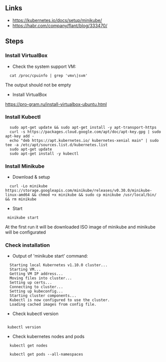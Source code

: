 ## Links

 - https://kubernetes.io/docs/setup/minikube/
 - https://habr.com/company/flant/blog/333470/

## Steps

### Install  VirtualBox

 - Check the system support VM:

```
  cat /proc/cpuinfo | grep 'vmx\|svm'

```    
 
The output should not be empty

 - Install VirtualBox 

  https://pro-gram.ru/install-virtualbox-ubuntu.html

### Install Kubectl

```
  sudo apt-get update && sudo apt-get install -y apt-transport-https
  curl -s https://packages.cloud.google.com/apt/doc/apt-key.gpg | sudo apt-key add -
  echo "deb https://apt.kubernetes.io/ kubernetes-xenial main" | sudo tee -a /etc/apt/sources.list.d/kubernetes.list
  sudo apt-get update
  sudo apt-get install -y kubectl

```

### Install Minikube

 - Download & setup

```
  curl -Lo minikube https://storage.googleapis.com/minikube/releases/v0.30.0/minikube-linux-amd64 && chmod +x minikube && sudo cp minikube /usr/local/bin/ && rm minikube

```

 -  Start
 
 ```
  minikube start

 ```
  
  At the first run it will be downloaded ISO image of minikube and minikube will be configurated


### Check installation  

 - Output of 'minikube start' command:

```
  Starting local Kubernetes v1.10.0 cluster...
  Starting VM...
  Getting VM IP address...
  Moving files into cluster...
  Setting up certs...
  Connecting to cluster...
  Setting up kubeconfig...
  Starting cluster components...
  Kubectl is now configured to use the cluster.
  Loading cached images from config file.

``` 
 - Check kubectl version

 ```
  
  kubectl version

 ```  

 - Check kubernetes nodes and pods

```
  kubectl get nodes

  kubectl get pods --all-namespaces
   
```

